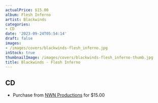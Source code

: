 ```yaml
---
actualPrice: $15.00
album: Flesh Inferno
artist: Blackwinds
categories:
- CD
date: '2023-09-24T05:54:14'
draft: false
images:
- /images/covers/blackwinds-flesh_inferno.jpg
inStock: true
thumbnailImage: /images/covers/blackwinds-flesh_inferno-thumb.jpg
title: Blackwinds - Flesh Inferno
---
```


## CD
* Purchase from [NWN Productions](http://shop.nwnprod.com/index.php?route=product/product&path=93&product_id=19913&sort=pd.name&order=ASC) for $15.00
